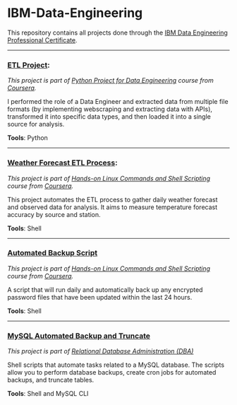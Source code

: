 # IBM-Data-Engineering
This repository contains all projects done through the [IBM Data Engineering Professional Certificate](https://www.coursera.org/professional-certificates/ibm-data-engineer).

---

### [ETL Project](https://github.com/GAlthobaity/IBM-Data-Engineering/tree/main/Python%20Project%20for%20Data%20Engineering): 
*This project is part of [Python Project for Data Engineering](https://www.coursera.org/learn/python-project-for-data-engineering) course from [Coursera](https://www.coursera.org/).*

I performed the role of a Data Engineer and extracted data from multiple file formats (by implementing webscraping and extracting data with APIs), transformed it into specific data types, and then loaded it into a single source for analysis. 

**Tools**: Python

---

### [Weather Forecast ETL Process](https://github.com/GAlthobaity/IBM-Data-Engineering/tree/main/Hands-on%20Linux%20Commands%20and%20Shell%20Scripting/Practice%20Project): 
*This project is part of [Hands-on Linux Commands and Shell Scripting](https://www.coursera.org/learn/hands-on-introduction-to-linux-commands-and-shell-scripting) course from [Coursera](https://www.coursera.org/).*

This project automates the ETL process to gather daily weather forecast and observed data for analysis. It aims to measure temperature forecast accuracy by source and station. 

**Tools**: Shell

---

### [Automated Backup Script](https://github.com/GAlthobaity/IBM-Data-Engineering/tree/main/Hands-on%20Linux%20Commands%20and%20Shell%20Scripting/Final%20Project)
*This project is part of [Hands-on Linux Commands and Shell Scripting](https://www.coursera.org/learn/hands-on-introduction-to-linux-commands-and-shell-scripting) course from [Coursera](https://www.coursera.org/).*

A script that will run daily and automatically back up any encrypted password files that have been updated within the last 24 hours.

**Tools**: Shell

--- 

### [MySQL Automated Backup and Truncate](https://github.com/GAlthobaity/IBM-Data-Engineering/tree/main/Relational%20Database%20Administration%20(DBA))
*This project is part of [Relational Database Administration (DBA)](https://www.coursera.org/learn/relational-database-administration)*

Shell scripts that automate tasks related to a MySQL database. The scripts allow you to perform database backups, create cron jobs for automated backups, and truncate tables.

**Tools**: Shell and MySQL CLI
